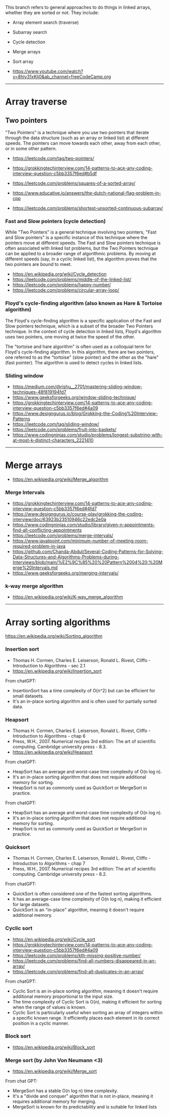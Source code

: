 This branch refers to general approaches to do things in linked arrays, whether they are sorted or not. They include:
- Array element search (traverse)
- Subarray search
- Cycle detection
- Merge arrays
- Sort array

- https://www.youtube.com/watch?v=8hly31xKli0&ab_channel=freeCodeCamp.org

---

# Array traverse

## Two pointers

"Two Pointers" is a technique where you use two pointers that iterate through the data structure (such as an array or linked list) at different speeds. The pointers can move towards each other, away from each other, or in some other pattern.

- https://leetcode.com/tag/two-pointers/
- https://grokkingtechinterview.com/14-patterns-to-ace-any-coding-interview-question-c5bb3357f6ed#b5df

- https://leetcode.com/problems/squares-of-a-sorted-array/
- https://www.educative.io/answers/the-dutch-national-flag-problem-in-cpp
- https://leetcode.com/problems/shortest-unsorted-continuous-subarray/

### Fast and Slow pointers (cycle detection)

While "Two Pointers" is a general technique involving two pointers, "Fast and Slow pointers" is a specific instance of this technique where the pointers move at different speeds. The Fast and Slow pointers technique is often associated with linked list problems, but the Two Pointers technique can be applied to a broader range of algorithmic problems. By moving at different speeds (say, in a cyclic linked list), the algorithm proves that the two pointers are bound to meet.

- https://en.wikipedia.org/wiki/Cycle_detection
- https://leetcode.com/problems/middle-of-the-linked-list/
- https://leetcode.com/problems/happy-number/
- https://leetcode.com/problems/circular-array-loop/

### Floyd's cycle-finding algorithm (also known as Hare & Tortoise algorithm)

The Floyd's cycle-finding algorithm is a specific application of the Fast and Slow pointers technique, which is a subset of the broader Two Pointers technique. In the context of cycle detection in linked lists, Floyd's algorithm uses two pointers, one moving at twice the speed of the other.

The "tortoise and hare algorithm" is often used as a colloquial term for Floyd's cycle-finding algorithm. In this algorithm, there are two pointers, one referred to as the "tortoise" (slow pointer) and the other as the "hare" (fast pointer). The algorithm is used to detect cycles in linked lists.

### Sliding window

- https://medium.com/@rishu__2701/mastering-sliding-window-techniques-48f819194fd7
- https://www.geeksforgeeks.org/window-sliding-technique/
- https://grokkingtechinterview.com/14-patterns-to-ace-any-coding-interview-question-c5bb3357f6ed#4a09
- https://www.designgurus.io/blog/Grokking-the-Coding%20Interview-Patterns
- https://leetcode.com/tag/sliding-window/
- https://leetcode.com/problems/fruit-into-baskets/
- https://www.codingninjas.com/studio/problems/longest-substring-with-at-most-k-distinct-characters_2221410


---

# Merge arrays

- https://en.wikipedia.org/wiki/Merge_algorithm

### Merge Intervals

- https://grokkingtechinterview.com/14-patterns-to-ace-any-coding-interview-question-c5bb3357f6ed#4fd7
- https://www.designgurus.io/course-play/grokking-the-coding-interview/doc/63923b23510946c22edc2e0a
- https://www.codingninjas.com/studio/library/given-n-appointments-find-all-conflicting-appointments
- https://leetcode.com/problems/merge-intervals/
- https://www.javatpoint.com/minimum-number-of-meeting-room-required-problem-in-java
- https://github.com/Chanda-Abdul/Several-Coding-Patterns-for-Solving-Data-Structures-and-Algorithms-Problems-during-Interviews/blob/main/%E2%9C%85%20%20Pattern%2004%20:%20Merge%20Intervals.md
- https://www.geeksforgeeks.org/merging-intervals/

### k-way merge algorithm

- https://en.wikipedia.org/wiki/K-way_merge_algorithm

---

# Array sorting algorithms

https://en.wikipedia.org/wiki/Sorting_algorithm

### Insertion sort

- Thomas H. Cormen, Charles E. Leiserson, Ronald L. Rivest, Cliffo - Introduction to Algorithms - sec 2.1
- https://en.wikipedia.org/wiki/Insertion_sort

From chatGPT:
- InsertionSort has a time complexity of O(n^2) but can be efficient for small datasets.
- It's an in-place sorting algorithm and is often used for partially sorted data.

### Heapsort

- Thomas H. Cormen, Charles E. Leiserson, Ronald L. Rivest, Cliffo - Introduction to Algorithms - chap 6
- Press, W.H., 2007. Numerical recipes 3rd edition: The art of scientific computing. Cambridge university press - 8.3.
- https://en.wikipedia.org/wiki/Heapsort

From chatGPT:
- HeapSort has an average and worst-case time complexity of O(n log n).
- It's an in-place sorting algorithm that does not require additional memory for sorting.
- HeapSort is not as commonly used as QuickSort or MergeSort in practice.

From chatGPT:
- HeapSort has an average and worst-case time complexity of O(n log n).
- It's an in-place sorting algorithm that does not require additional memory for sorting.
- HeapSort is not as commonly used as QuickSort or MergeSort in practice.

### Quicksort

- Thomas H. Cormen, Charles E. Leiserson, Ronald L. Rivest, Cliffo - Introduction to Algorithms - chap 7
- Press, W.H., 2007. Numerical recipes 3rd edition: The art of scientific computing. Cambridge university press - 8.2.

From chatGPT:
- QuickSort is often considered one of the fastest sorting algorithms.
- It has an average-case time complexity of O(n log n), making it efficient for large datasets.
- QuickSort is an "in-place" algorithm, meaning it doesn't require additional memory.

### Cyclic sort

- https://en.wikipedia.org/wiki/Cycle_sort
- https://grokkingtechinterview.com/14-patterns-to-ace-any-coding-interview-question-c5bb3357f6ed#4a09
- https://leetcode.com/problems/kth-missing-positive-number/
- https://leetcode.com/problems/find-all-numbers-disappeared-in-an-array/
- https://leetcode.com/problems/find-all-duplicates-in-an-array/


From chatGPT:
- Cyclic Sort is an in-place sorting algorithm, meaning it doesn't require additional memory proportional to the input size.
- The time complexity of Cyclic Sort is O(n), making it efficient for sorting when the range of values is known.
- Cyclic Sort is particularly useful when sorting an array of integers within a specific known range. It efficiently places each element in its correct position in a cyclic manner.

### Block sort

- https://en.wikipedia.org/wiki/Block_sort

### Merge sort (by John Von Neumann <3)

- https://en.wikipedia.org/wiki/Merge_sort

From chat GPT:
- MergeSort has a stable O(n log n) time complexity.
- It's a "divide and conquer" algorithm that is not in-place, meaning it requires additional memory for merging.
- MergeSort is known for its predictability and is suitable for linked lists

[1]: https://en.wikipedia.org/wiki/Algorithmic_paradigm
[2]: https://grokkingtechinterview.com/14-patterns-to-ace-any-coding-interview-question-c5bb3357f6ed#67d7
